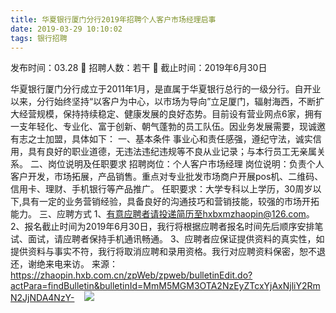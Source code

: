 ```yaml
---
title: 华夏银行厦门分行2019年招聘个人客户市场经理启事
date: 2019-03-29 10:10:02
tags: 银行招聘
---
```

发布时间：03.28   🌟   招聘人数：若干   🌈   截止时间：2019年6月30日
<!-- more -->
华夏银行厦门分行成立于2011年1月，是直属于华夏银行总行的一级分行。自开业以来，分行始终坚持“以客户为中心，以市场为导向”立足厦门，辐射海西，不断扩大经营规模，保持持续稳定、健康发展的良好态势。目前设有营业网点6家，拥有一支年轻化、专业化、富于创新、朝气蓬勃的员工队伍。因业务发展需要，现诚邀有志之士加盟，具体如下：
一、基本条件
事业心和责任感强，遵纪守法，诚实信用，具有良好的职业道德，无违法违纪违规等不良从业记录；与本行员工无亲属关系。
二、岗位说明及任职要求
招聘岗位：个人客户市场经理
岗位说明：负责个人客户开发，市场拓展，产品销售。重点对专业批发市场商户开展pos机、二维码、信用卡、理财、手机银行等产品推广。
任职要求：大学专科以上学历，30周岁以下,具有一定的业务营销经验，具备良好的沟通技巧和营销技能，较强的市场开拓能力。
三、应聘方式
1、有意应聘者请投递简历至hxbxmzhaopin@126.com。
2、报名截止时间为2019年6月30日，我行将根据应聘者报名时间先后顺序安排笔试、面试，请应聘者保持手机通讯畅通。
3、应聘者应保证提供资料的真实性，如提供资料与事实不符，我行将取消应聘和录用资格。我行对应聘资料保密，恕不退还，谢绝来电来访。
来源：
https://zhaopin.hxb.com.cn/zpWeb/zpweb/bulletinEdit.do?actPara=findBulletin&bulletinId=MmM5MGM3OTA2NzEyZTcxYjAxNjliY2RmN2JjNDA4NzY-
 
 ![](https://cdn.weiweiblog.cn/20181015134814.png)
